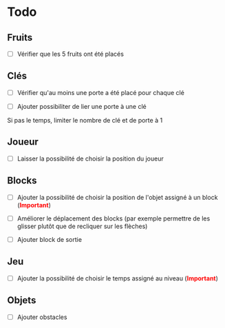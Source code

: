# Todo

## Fruits

- [ ] Vérifier que les 5 fruits ont été placés

## Clés

- [ ] Vérifier qu'au moins une porte a été placé pour chaque clé

- [ ] Ajouter possibiliter de lier une porte à une clé

Si pas le temps, limiter le nombre de clé et de porte à 1

## Joueur

- [ ] Laisser la possibilité de choisir la position du joueur

## Blocks

- [ ] Ajouter la possibilité de choisir la position de l'objet assigné à un block (<span style="color:red">**Important**</span>)

- [ ] Améliorer le déplacement des blocks (par exemple permettre de les glisser plutôt que de recliquer sur les flèches)

- [ ] Ajouter block de sortie

## Jeu

- [ ] Ajouter la possibilité de choisir le temps assigné au niveau (<span style="color:red">**Important**</span>)

## Objets

- [ ] Ajouter obstacles
